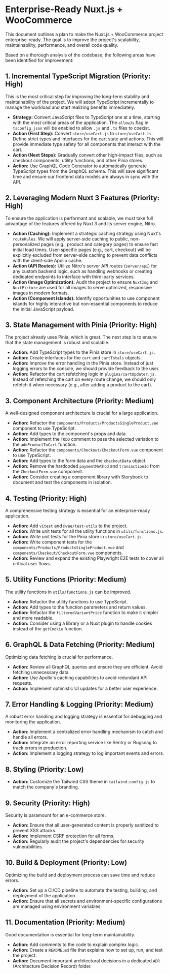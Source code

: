 # Enterprise-Ready Nuxt.js + WooCommerce

This document outlines a plan to make the Nuxt.js + WooCommerce project enterprise-ready. The goal is to improve the project's scalability, maintainability, performance, and overall code quality.

Based on a thorough analysis of the codebase, the following areas have been identified for improvement:

## 1. Incremental TypeScript Migration (Priority: High)

This is the most critical step for improving the long-term stability and maintainability of the project. We will adopt TypeScript incrementally to manage the workload and start realizing benefits immediately.

*   **Strategy:** Convert JavaScript files to TypeScript one at a time, starting with the most critical areas of the application. The `allowJs` flag in `tsconfig.json` will be enabled to allow `.js` and `.ts` files to coexist.
*   **Action (First Step):** Convert `store/useCart.js` to `store/useCart.ts`. Define strict types and interfaces for the cart state and actions. This will provide immediate type safety for all components that interact with the cart.
*   **Action (Next Steps):** Gradually convert other high-impact files, such as checkout components, utility functions, and other Pinia stores.
*   **Action:** Use GraphQL Code Generator to automatically generate TypeScript types from the GraphQL schema. This will save significant time and ensure our frontend data models are always in sync with the API.

## 2. Leveraging Modern Nuxt 3 Features (Priority: High)

To ensure the application is performant and scalable, we must take full advantage of the features offered by Nuxt 3 and its server engine, Nitro.

*   **Action (Caching):** Implement a strategic caching strategy using Nuxt's `routeRules`. We will apply server-side caching to public, non-personalized pages (e.g., product and category pages) to ensure fast initial load times. User-specific pages (e.g., cart, checkout) will be explicitly excluded from server-side caching to prevent data conflicts with the client-side Apollo cache.
*   **Action (API Routes):** Utilize Nitro's server API routes (`server/api`) for any custom backend logic, such as handling webhooks or creating dedicated endpoints to interface with third-party services.
*   **Action (Image Optimization):** Audit the project to ensure `NuxtImg` and `NuxtPicture` are used for all images to serve optimized, responsive images in modern formats.
*   **Action (Component Islands):** Identify opportunities to use component islands for highly interactive but non-essential components to reduce the initial JavaScript payload.

## 3. State Management with Pinia (Priority: High)

The project already uses Pinia, which is great. The next step is to ensure that the state management is robust and scalable.

*   **Action:** Add TypeScript types to the Pinia store in `store/useCart.js`.
*   **Action:** Create interfaces for the `cart` and `cartTotals` objects.
*   **Action:** Improve the error handling in the Pinia store. Instead of just logging errors to the console, we should provide feedback to the user.
*   **Action:** Refactor the cart refetching logic in `plugins/cartUpdater.js`. Instead of refetching the cart on every route change, we should only refetch it when necessary (e.g., after adding a product to the cart).

## 3. Component Architecture (Priority: Medium)

A well-designed component architecture is crucial for a large application.

*   **Action:** Refactor the `components/Products/ProductsSingleProduct.vue` component to use TypeScript.
*   **Action:** Add types to the component's props and data.
*   **Action:** Implement the `TODO` comment to pass the selected variation to the `addProductToCart` function.
*   **Action:** Refactor the `components/Checkout/CheckoutForm.vue` component to use TypeScript.
*   **Action:** Add types to the form data and the `checkoutData` object.
*   **Action:** Remove the hardcoded `paymentMethod` and `transactionId` from the `CheckoutForm.vue` component.
*   **Action:** Consider creating a component library with Storybook to document and test the components in isolation.

## 4. Testing (Priority: High)

A comprehensive testing strategy is essential for an enterprise-ready application.

*   **Action:** Add `vitest` and `@vue/test-utils` to the project.
*   **Action:** Write unit tests for all the utility functions in `utils/functions.js`.
*   **Action:** Write unit tests for the Pinia store in `store/useCart.js`.
*   **Action:** Write component tests for the `components/Products/ProductsSingleProduct.vue` and `components/Checkout/CheckoutForm.vue` components.
*   **Action:** Review and expand the existing Playwright E2E tests to cover all critical user flows.

## 5. Utility Functions (Priority: Medium)

The utility functions in `utils/functions.js` can be improved.

*   **Action:** Refactor the utility functions to use TypeScript.
*   **Action:** Add types to the function parameters and return values.
*   **Action:** Refactor the `filteredVariantPrice` function to make it simpler and more readable.
*   **Action:** Consider using a library or a Nuxt plugin to handle cookies instead of the `getCookie` function.

## 6. GraphQL & Data Fetching (Priority: Medium)

Optimizing data fetching is crucial for performance.

*   **Action:** Review all GraphQL queries and ensure they are efficient. Avoid fetching unnecessary data.
*   **Action:** Use Apollo's caching capabilities to avoid redundant API requests.
*   **Action:** Implement optimistic UI updates for a better user experience.

## 7. Error Handling & Logging (Priority: Medium)

A robust error handling and logging strategy is essential for debugging and monitoring the application.

*   **Action:** Implement a centralized error handling mechanism to catch and handle all errors.
*   **Action:** Integrate an error reporting service like Sentry or Bugsnag to track errors in production.
*   **Action:** Implement a logging strategy to log important events and errors.

## 8. Styling (Priority: Low)

*   **Action:** Customize the Tailwind CSS theme in `tailwind.config.js` to match the company's branding.

## 9. Security (Priority: High)

Security is paramount for an e-commerce store.

*   **Action:** Ensure that all user-generated content is properly sanitized to prevent XSS attacks.
*   **Action:** Implement CSRF protection for all forms.
*   **Action:** Regularly audit the project's dependencies for security vulnerabilities.

## 10. Build & Deployment (Priority: Low)

Optimizing the build and deployment process can save time and reduce errors.

*   **Action:** Set up a CI/CD pipeline to automate the testing, building, and deployment of the application.
*   **Action:** Ensure that all secrets and environment-specific configurations are managed using environment variables.

## 11. Documentation (Priority: Medium)

Good documentation is essential for long-term maintainability.

*   **Action:** Add comments to the code to explain complex logic.
*   **Action:** Create a `README.md` file that explains how to set up, run, and test the project.
*   **Action:** Document important architectural decisions in a dedicated `ADR` (Architecture Decision Record) folder.
